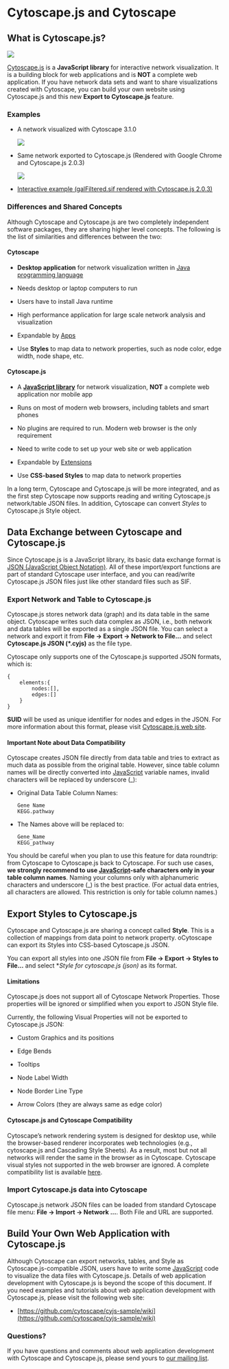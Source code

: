 <a id="cytoscape_js_and_cytoscape"> </a>
# Cytoscape.js and Cytoscape

<a id="what_is_cytoscape_js"> </a>
## What is Cytoscape.js?

![](_static/images/CytoscapeJs/jsWebSite.png)

[Cytoscape.js](http://cytoscape.github.io/cytoscape.js/) is a
**JavaScript library** for interactive network visualization. It is a
building block for web applications and is **NOT** a complete web
application. If you have network data sets and want to share
visualizations created with Cytoscape, you can build your own website
using Cytoscape.js and this new **Export to Cytoscape.js** feature.

<a id="examples"> </a>
### Examples

-   A network visualized with Cytoscape 3.1.0

    ![](_static/images/CytoscapeJs/sampleOriginal.png)
    <br>

-   Same network exported to Cytoscape.js (Rendered with Google Chrome
    and Cytoscape.js 2.0.3)

    ![](_static/images/CytoscapeJs/sampleExport.png)
    <br>
-   [Interactive example (galFiltered.sif rendered with
    Cytoscape.js 2.0.3)](http://chianti.ucsd.edu/~kono/dist/)

<a id="differences_and_shared_concepts"> </a>
### Differences and Shared Concepts

Although Cytoscape and Cytoscape.js are two completely independent
software packages, they are sharing higher level concepts. The following
is the list of similarities and differences between the two:

#### Cytoscape

-   **Desktop application** for network visualization written in [Java
    programming language](http://www.java.com/)

-   Needs desktop or laptop computers to run

-   Users have to install Java runtime

-   High performance application for large scale network analysis and
    visualization

-   Expandable by [Apps](http://apps.cytoscape.org/)

-   Use **Styles** to map data to network properties, such as node
    color, edge width, node shape, etc.

#### Cytoscape.js

-   A **[JavaScript library](http://en.wikipedia.org/wiki/JavaScript)**
    for network visualization, **NOT** a complete web application nor
    mobile app

-   Runs on most of modern web browsers, including tablets and smart
    phones

-   No plugins are required to run. Modern web browser is the only
    requirement

-   Need to write code to set up your web site or web application

-   Expandable by
    [Extensions](http://cytoscape.github.io/cytoscape.js/#extensions)

-   Use **CSS-based Styles** to map data to network properties

In a long term, Cytoscape and Cytoscape.js will be more integrated, and
as the first step Cytoscape now supports reading and writing
Cytoscape.js network/table JSON files. In addition, Cytoscape can
convert *Styles* to Cytoscape.js Style object.

<a id="data_exchange_between_cytoscape_and_cytoscape_js"> </a>
## Data Exchange between Cytoscape and Cytoscape.js

Since Cytoscape.js is a JavaScript library, its basic data exchange
format is [JSON (JavaScript Object Notation)](http://www.json.org/). All
of these import/export functions are part of standard Cytoscape user
interface, and you can read/write Cytoscape.js JSON files just like
other standard files such as SIF.

<a id="export_network_and_table_to_cytoscape_js"> </a>
### Export Network and Table to Cytoscape.js

Cytoscape.js stores network data (graph) and its data table in the same
object. Cytoscape writes such data complex as JSON, i.e., both network
and data tables will be exported as a single JSON file. You can select a
network and export it from **File → Export → Network to File...** and select **Cytoscape.js JSON (*.cyjs)** as the file type.

Cytoscape only supports one of the Cytoscape.js supported JSON formats,
which is:

    {
        elements:{
            nodes:[],
            edges:[]
        }
    }

**SUID** will be used as unique identifier for nodes and edges in the
JSON. For more information about this format, please visit [Cytoscape.js
web site](http://cytoscape.github.io/cytoscape.js/).

#### Important Note about Data Compatibility

Cytoscape creates JSON file directly from data table and tries to
extract as much data as possible from the original table. However, since
table column names will be directly converted into
[JavaScript](https://en.wikipedia.org/wiki/JavaScript)
variable names, invalid characters will be replaced by underscore (\_):

-   Original Data Table Column Names:

        Gene Name
        KEGG.pathway

-   The Names above will be replaced to:

        Gene_Name
        KEGG_pathway

You should be careful when you plan to use this feature for data
roundtrip: from Cytoscape to Cytoscape.js back to Cytoscape. For such
use cases, **we strongly recommend to use
[JavaScript](https://en.wikipedia.org/wiki/JavaScript)-safe
characters only in your table column names**. Naming your columns only
with alphanumeric characters and underscore (\_) is the best practice.
(For actual data entries, all characters are allowed. This restriction
is only for table column names.)

<a id="export_styles_to_cytoscape_js"> </a>
## Export Styles to Cytoscape.js

Cytoscape and Cytoscape.js are sharing a concept called **Style**. This
is a collection of mappings from data point to network property.
oCytoscape can export its Styles into CSS-based Cytoscape.js JSON.

You can export all styles into one JSON file from **File → Export → 
Styles to File...** and select **Style for cytoscape.js (*json)** as its format.

#### Limitations

Cytoscape.js does not support all of Cytoscape Network Properties. Those
properties will be ignored or simplified when you export to JSON Style
file.

Currently, the following Visual Properties will not be exported to
Cytoscape.js JSON:

-   Custom Graphics and its positions

-   Edge Bends

-   Tooltips

-   Node Label Width

-   Node Border Line Type

-   Arrow Colors (they are always same as edge color)

#### Cytoscape.js and Cytoscape Compatibility 

Cytoscape’s network rendering system is designed for desktop use, while the browser-based renderer 
incorporates web technologies (e.g., cytoscape.js and Cascading Style Sheets). As a result, most but 
not all networks will render the same in the browser as in Cytoscape. Cytoscape visual styles not 
supported in the web browser are ignored. A complete compatibility list is available 
[here](https://docs.google.com/spreadsheets/d/1iTDKGjro1-L7HGz1ftozqDKRxjQVSPF28jQLt7XGrSg/edit#gid=0).


<a id="import_cytoscape.js_data_into_cytoscape"> </a>
### Import Cytoscape.js data into Cytoscape

Cytoscape.js network JSON files can be loaded from standard Cytoscape
file menu: **File → Import → Network ...**. Both File and URL are
supported.

<a id="build_your_own_web_application_with_cytoscape_js"> </a>
## Build Your Own Web Application with Cytoscape.js

Although Cytoscape can export networks, tables, and Style as
Cytoscape.js-compatible JSON, users have to write some
[JavaScript](https://en.wikipedia.org/wiki/JavaScript)
code to visualize the data files with Cytoscape.js. Details of web
application development with Cytoscape.js is beyond the scope of this
document. If you need examples and tutorials about web application
development with Cytoscape.js, please visit the following web site:

-   [https://github.com/cytoscape/cyjs-sample/wiki](https://github.com/cytoscape/cyjs-sample/wiki)

<a id="questions"> </a>
### Questions?

If you have questions and comments about web application development
with Cytoscape and Cytoscape.js, please send yours to [our mailing
list](https://groups.google.com/forum/#!forum/cytoscape-discuss).
